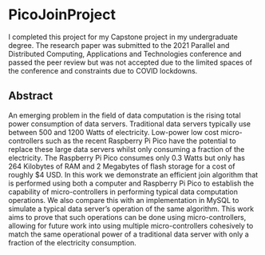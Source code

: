 # PicoJoinProject

I completed this project for my Capstone project in my undergraduate degree. The research paper was submitted to the 2021 Parallel and Distributed Computing, Applications and Technologies conference and passed the peer review but was not accepted due to the limited spaces of the conference and constraints due to COVID lockdowns.


## Abstract


An emerging problem in the field of data computation is the rising total power consumption of data servers. Traditional data servers typically use between 500 and 1200 Watts of electricity. Low-power low cost micro-controllers such as the recent Raspberry Pi Pico have the potential to replace these large data servers whilst only consuming a fraction of the electricity. The Raspberry Pi Pico consumes only 0.3 Watts but only has 264 Kilobytes of RAM and 2 Megabytes of flash storage for a cost of roughly $4 USD. In this work we demonstrate an efficient join algorithm that is performed using both a computer and Raspberry Pi Pico to establish the capability of micro-controllers in performing typical data computation operations. We also compare this with an implementation in MySQL to simulate a typical data server’s operation of the same algorithm. This work aims to prove that such operations can be done using micro-controllers, allowing for future work into using multiple micro-controllers cohesively to match the same operational power of a traditional data server with only a fraction of the electricity consumption.
